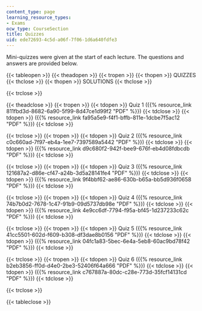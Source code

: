 ```yaml
---
content_type: page
learning_resource_types:
- Exams
ocw_type: CourseSection
title: Quizzes
uid: ede72693-4c5d-a06f-7f06-1d6a640fdfe3
---
```


Mini-quizzes were given at the start of each lecture. The questions and answers are provided below.

{{< tableopen >}}
{{< theadopen >}}
{{< tropen >}}
{{< thopen >}}
QUIZZES
{{< thclose >}}
{{< thopen >}}
SOLUTIONS
{{< thclose >}}

{{< trclose >}}

{{< theadclose >}}
{{< tropen >}}
{{< tdopen >}}
Quiz 1 ({{% resource_link 811fbd3d-8682-6a90-5f99-8d47ce1d99f2 "PDF" %}})
{{< tdclose >}}
{{< tdopen >}}
({{% resource_link fa95a5e9-f4f1-bffb-811e-1dcbe7f5ac12 "PDF" %}})
{{< tdclose >}}

{{< trclose >}}
{{< tropen >}}
{{< tdopen >}}
Quiz 2 ({{% resource_link c0c660ad-7f97-eb4a-1ee7-7397589a5442 "PDF" %}})
{{< tdclose >}}
{{< tdopen >}}
({{% resource_link d9c680f2-942f-bee9-676f-eb4d08fdbcdb "PDF" %}})
{{< tdclose >}}

{{< trclose >}}
{{< tropen >}}
{{< tdopen >}}
Quiz 3 ({{% resource_link 121687a2-d86e-cf47-a24b-3d5a28141fe4 "PDF" %}})
{{< tdclose >}}
{{< tdopen >}}
({{% resource_link 9f4bbf62-ae86-630b-b65a-bb5d936f0658 "PDF" %}})
{{< tdclose >}}

{{< trclose >}}
{{< tropen >}}
{{< tdopen >}}
Quiz 4 ({{% resource_link 74b7b0d2-7678-1c47-91b9-09d5737db98e "PDF" %}})
{{< tdclose >}}
{{< tdopen >}}
({{% resource_link 4e9cc6df-7794-f95a-bf45-1d237233c62c "PDF" %}})
{{< tdclose >}}

{{< trclose >}}
{{< tropen >}}
{{< tdopen >}}
Quiz 5 ({{% resource_link 41cc5501-602d-f609-b308-df3dae8b0156 "PDF" %}})
{{< tdclose >}}
{{< tdopen >}}
({{% resource_link 04fc1a83-5bec-6e4a-5eb8-60ac9bd78f42 "PDF" %}})
{{< tdclose >}}

{{< trclose >}}
{{< tropen >}}
{{< tdopen >}}
Quiz 6 ({{% resource_link b2eb3856-ff0d-d4e0-2be3-52406f64a666 "PDF" %}})
{{< tdclose >}}
{{< tdopen >}}
({{% resource_link c767887a-80dc-c28e-773d-35fcf14131cd "PDF" %}})
{{< tdclose >}}

{{< trclose >}}

{{< tableclose >}}